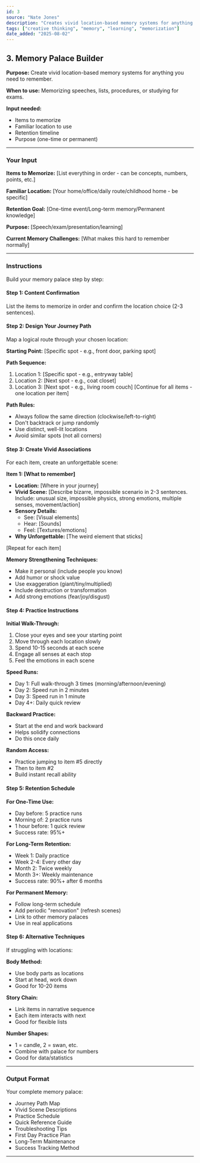 ```yaml
---
id: 3
source: "Nate Jones"
description: "Creates vivid location-based memory systems for anything you need to remember."
tags: ["creative thinking", "memory", "learning", "memorization"]
date_added: "2025-08-02"
---
```


## 3\. Memory Palace Builder

**Purpose:** Create vivid location-based memory systems for anything you need to remember.

**When to use:** Memorizing speeches, lists, procedures, or studying for exams.

**Input needed:**

* Items to memorize  
* Familiar location to use  
* Retention timeline  
* Purpose (one-time or permanent)

---

### **Your Input**

**Items to Memorize:** \[List everything in order \- can be concepts, numbers, points, etc.\]

**Familiar Location:** \[Your home/office/daily route/childhood home \- be specific\]

**Retention Goal:** \[One-time event/Long-term memory/Permanent knowledge\]

**Purpose:** \[Speech/exam/presentation/learning\]

**Current Memory Challenges:** \[What makes this hard to remember normally\]

---

### **Instructions**

Build your memory palace step by step:

#### **Step 1: Content Confirmation**

List the items to memorize in order and confirm the location choice (2-3 sentences).

#### **Step 2: Design Your Journey Path**

Map a logical route through your chosen location:

**Starting Point:** \[Specific spot \- e.g., front door, parking spot\]

**Path Sequence:**

1. Location 1: \[Specific spot \- e.g., entryway table\]  
2. Location 2: \[Next spot \- e.g., coat closet\]  
3. Location 3: \[Next spot \- e.g., living room couch\] \[Continue for all items \- one location per item\]

**Path Rules:**

* Always follow the same direction (clockwise/left-to-right)  
* Don't backtrack or jump randomly  
* Use distinct, well-lit locations  
* Avoid similar spots (not all corners)

#### **Step 3: Create Vivid Associations**

For each item, create an unforgettable scene:

**Item 1: \[What to remember\]**

* **Location:** \[Where in your journey\]  
* **Vivid Scene:** \[Describe bizarre, impossible scenario in 2-3 sentences. Include: unusual size, impossible physics, strong emotions, multiple senses, movement/action\]  
* **Sensory Details:**  
  * See: \[Visual elements\]  
  * Hear: \[Sounds\]  
  * Feel: \[Textures/emotions\]  
* **Why Unforgettable:** \[The weird element that sticks\]

\[Repeat for each item\]

**Memory Strengthening Techniques:**

* Make it personal (include people you know)  
* Add humor or shock value  
* Use exaggeration (giant/tiny/multiplied)  
* Include destruction or transformation  
* Add strong emotions (fear/joy/disgust)

#### **Step 4: Practice Instructions**

**Initial Walk-Through:**

1. Close your eyes and see your starting point  
2. Move through each location slowly  
3. Spend 10-15 seconds at each scene  
4. Engage all senses at each stop  
5. Feel the emotions in each scene

**Speed Runs:**

* Day 1: Full walk-through 3 times (morning/afternoon/evening)  
* Day 2: Speed run in 2 minutes  
* Day 3: Speed run in 1 minute  
* Day 4+: Daily quick review

**Backward Practice:**

* Start at the end and work backward  
* Helps solidify connections  
* Do this once daily

**Random Access:**

* Practice jumping to item \#5 directly  
* Then to item \#2  
* Build instant recall ability

#### **Step 5: Retention Schedule**

**For One-Time Use:**

* Day before: 5 practice runs  
* Morning of: 2 practice runs  
* 1 hour before: 1 quick review  
* Success rate: 95%+

**For Long-Term Retention:**

* Week 1: Daily practice  
* Week 2-4: Every other day  
* Month 2: Twice weekly  
* Month 3+: Weekly maintenance  
* Success rate: 90%+ after 6 months

**For Permanent Memory:**

* Follow long-term schedule  
* Add periodic "renovation" (refresh scenes)  
* Link to other memory palaces  
* Use in real applications

#### **Step 6: Alternative Techniques**

If struggling with locations:

**Body Method:**

* Use body parts as locations  
* Start at head, work down  
* Good for 10-20 items

**Story Chain:**

* Link items in narrative sequence  
* Each item interacts with next  
* Good for flexible lists

**Number Shapes:**

* 1 \= candle, 2 \= swan, etc.  
* Combine with palace for numbers  
* Good for data/statistics

---

### **Output Format**

Your complete memory palace:

* Journey Path Map  
* Vivid Scene Descriptions  
* Practice Schedule  
* Quick Reference Guide  
* Troubleshooting Tips  
* First Day Practice Plan  
* Long-Term Maintenance  
* Success Tracking Method

---